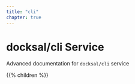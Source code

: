 ```yaml
---
title: "cli"
chapter: true
---
```


# docksal/cli Service

Advanced documentation for `docksal/cli` service 

{{% children %}}

